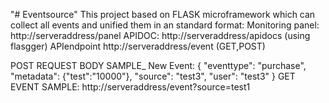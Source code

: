"# Eventsource" 
This project based on FLASK microframework which can collect  all events and unified them in an standard format:
Monitoring panel: http://serveraddress/panel
APIDOC: http://serveraddress/apidocs (using flasgger)
APIendpoint http://serveraddress/event (GET,POST)

POST REQUEST BODY SAMPLE_ New Event:
{
  "eventtype": "purchase",
  "metadata": {"test":"10000"},
  "source": "test3",
  "user": "test3"
}
GET EVENT SAMPLE:
http://serveraddress/event?source=test1